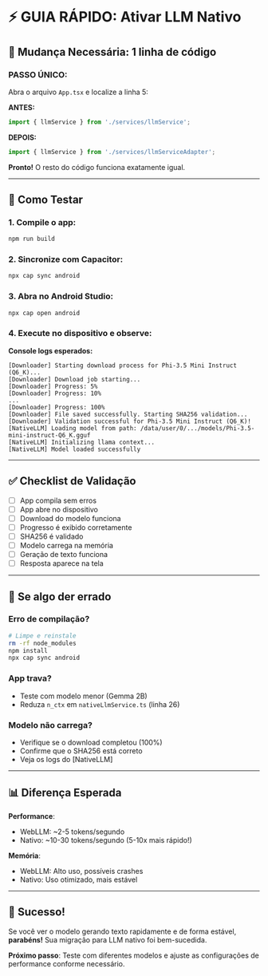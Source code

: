 # ⚡ GUIA RÁPIDO: Ativar LLM Nativo

## 🎯 Mudança Necessária: 1 linha de código

### PASSO ÚNICO:

Abra o arquivo `App.tsx` e localize a linha 5:

**ANTES:**
```typescript
import { llmService } from './services/llmService';
```

**DEPOIS:**
```typescript
import { llmService } from './services/llmServiceAdapter';
```

**Pronto!** O resto do código funciona exatamente igual.

---

## 🧪 Como Testar

### 1. Compile o app:
```bash
npm run build
```

### 2. Sincronize com Capacitor:
```bash
npx cap sync android
```

### 3. Abra no Android Studio:
```bash
npx cap open android
```

### 4. Execute no dispositivo e observe:

**Console logs esperados:**
```
[Downloader] Starting download process for Phi-3.5 Mini Instruct (Q6_K)...
[Downloader] Download job starting...
[Downloader] Progress: 5%
[Downloader] Progress: 10%
...
[Downloader] Progress: 100%
[Downloader] File saved successfully. Starting SHA256 validation...
[Downloader] Validation successful for Phi-3.5 Mini Instruct (Q6_K)!
[NativeLLM] Loading model from path: /data/user/0/.../models/Phi-3.5-mini-instruct-Q6_K.gguf
[NativeLLM] Initializing llama context...
[NativeLLM] Model loaded successfully
```

---

## ✅ Checklist de Validação

- [ ] App compila sem erros
- [ ] App abre no dispositivo
- [ ] Download do modelo funciona
- [ ] Progresso é exibido corretamente
- [ ] SHA256 é validado
- [ ] Modelo carrega na memória
- [ ] Geração de texto funciona
- [ ] Resposta aparece na tela

---

## 🐛 Se algo der errado

### Erro de compilação?
```bash
# Limpe e reinstale
rm -rf node_modules
npm install
npx cap sync android
```

### App trava?
- Teste com modelo menor (Gemma 2B)
- Reduza `n_ctx` em `nativeLlmService.ts` (linha 26)

### Modelo não carrega?
- Verifique se o download completou (100%)
- Confirme que o SHA256 está correto
- Veja os logs do [NativeLLM]

---

## 📊 Diferença Esperada

**Performance**:
- WebLLM: ~2-5 tokens/segundo
- Nativo: ~10-30 tokens/segundo (5-10x mais rápido!)

**Memória**:
- WebLLM: Alto uso, possíveis crashes
- Nativo: Uso otimizado, mais estável

---

## 🎉 Sucesso!

Se você ver o modelo gerando texto rapidamente e de forma estável, **parabéns!** Sua migração para LLM nativo foi bem-sucedida.

**Próximo passo**: Teste com diferentes modelos e ajuste as configurações de performance conforme necessário.

